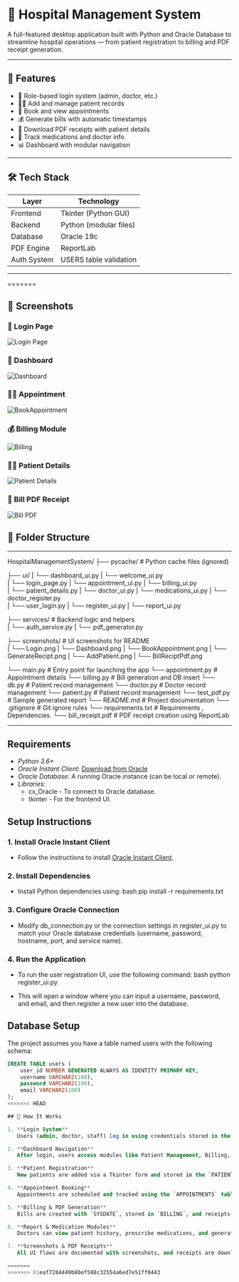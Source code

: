 # 🏥 Hospital Management System

A full-featured desktop application built with Python and Oracle Database to streamline hospital operations — from patient registration to billing and PDF receipt generation.

---

## 🚀 Features

- 🔐 Role-based login system (admin, doctor, etc.)
- 🧑‍⚕️ Add and manage patient records
- 📅 Book and view appointments
- 💰 Generate bills with automatic timestamps
- 🧾 Download PDF receipts with patient details
- 💊 Track medications and doctor info
- 📊 Dashboard with modular navigation

---

## 🛠️ Tech Stack

| Layer        | Technology             |
|--------------|------------------------|
| Frontend     | Tkinter (Python GUI)   |
| Backend      | Python (modular files) |
| Database     | Oracle 19c             |
| PDF Engine   | ReportLab              |
| Auth System  | USERS table validation |

---

=======
## 📸 Screenshots

### 🔐 Login Page
![Login Page](screenshots/Login.png)

### 🏥 Dashboard
![Dashboard](screenshots/Dashboard.png)

### 🧑‍⚕️ Appointment
![BookAppointment](screenshots/BookAppointment.png)

### 💰 Billing Module
![Billing](screenshots/GenerateRecipt.png)

### 🧑‍⚕️ Patient Details
![Patient Details](screenshots/AddPatient.png)

### 🧾 Bill PDF Receipt
![Bill PDF](screenshots/BillReciptPdf.png)

## 📂 Folder Structure
---

HospitalManagementSystem/
├── pycache/ # Python cache files (ignored) 

├── ui/
|   └── dashboard_ui.py 
|   └── welcome_ui.py  
|   └── login_page.py 
|   └── appointment_ui.py 
|   └── billing_ui.py  
|   └── patient_details.py 
|   └── doctor_ui.py 
|   └── medications_ui.py 
|   └── doctor_register.py  
|   └── user_login.py 
|   └── register_ui.py 
|   └── report_ui.py 

├── services/  # Backend logic and helpers  
|   └── auth_service.py
|   └── pdf_generator.py 

├── screenshots/ # UI screenshots for README  
|   └── Login.png
|   └── Dashboard.png
|   └── BookAppointment.png
|   └── GenerateRecipt.png
|   └── AddPatient.png
|   └── BillReciptPdf.png

└── main.py # Entry point for launching the app 
└── appointment.py # Appointment details
└── billing.py  # Bill generation and DB insert 
└── db.py  # Patient record management 
└── doctor.py # Doctor record management
└── patient.py  # Patient record management
└── test_pdf.py # Sample generated report
└── README.md  # Project documentation
└── .gitignore # Git ignore rules
└── requirements.txt # Requirements , Dependencies.
└── bill_receipt.pdf  # PDF receipt creation using ReportLab

---
## Requirements
- *Python 3.6+*
- *Oracle Instant Client*: [Download from Oracle](https://www.oracle.com/database/technologies/instant-client.html)
- *Oracle Database*: A running Oracle instance (can be local or remote).
- *Libraries*:
  - cx_Oracle - To connect to Oracle database.
  - tkinter - For the frontend UI.

## Setup Instructions

### 1. Install Oracle Instant Client
   - Follow the instructions to install [Oracle Instant Client](https://www.oracle.com/database/technologies/instant-client.html).

### 2. Install Dependencies
   - Install Python dependencies using:
     bash
     pip install -r requirements.txt
     

### 3. Configure Oracle Connection
   - Modify db_connection.py or the connection settings in register_ui.py to match your Oracle database credentials (username, password, hostname, port, and service name).

### 4. Run the Application
   - To run the user registration UI, use the following command:
     bash
     python register_ui.py
     
   - This will open a window where you can input a username, password, and email, and then register a new user into the database.

## Database Setup

The project assumes you have a table named users with the following schema:

```sql
CREATE TABLE users (
    user_id NUMBER GENERATED ALWAYS AS IDENTITY PRIMARY KEY,
    username VARCHAR2(100),
    password VARCHAR2(100),
    email VARCHAR2(100)
);
<<<<<<< HEAD

## 🔄 How It Works

1. **Login System**  
   Users (admin, doctor, staff) log in using credentials stored in the Oracle `USERS` table.

2. **Dashboard Navigation**  
   After login, users access modules like Patient Management, Billing, Appointments, and Reports.

3. **Patient Registration**  
   New patients are added via a Tkinter form and stored in the `PATIENTS` table.

4. **Appointment Booking**  
   Appointments are scheduled and tracked using the `APPOINTMENTS` table.

5. **Billing & PDF Generation**  
   Bills are created with `SYSDATE`, stored in `BILLING`, and receipts are generated using ReportLab.

6. **Report & Medication Modules**  
   Doctors can view patient history, prescribe medications, and generate reports.

7. **Screenshots & PDF Receipts**  
   All UI flows are documented with screenshots, and receipts are downloadable as PDFs.

=======
>>>>>>> 01eaf7284449b80ef588c32554a6ed7e51ff0443
